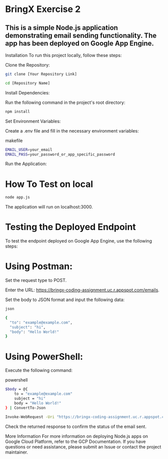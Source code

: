 # BringX Exercise 2 
## This is a simple Node.js application demonstrating email sending functionality. The app has been deployed on Google App Engine.

Installation
To run this project locally, follow these steps:

Clone the Repository:

```bash
git clone [Your Repository Link]

cd [Repository Name]
```


Install Dependencies:

Run the following command in the project's root directory:

```bash
npm install
```

Set Environment Variables:

Create a .env file and fill in the necessary environment variables:

makefile
```bash
EMAIL_USER=your_email
EMAIL_PASS=your_password_or_app_specific_password
```

Run the Application:

# How To Test on local
```bash
node app.js
```
The application will run on localhost:3000.

# Testing the Deployed Endpoint
To test the endpoint deployed on Google App Engine, use the following steps:

# Using Postman:

Set the request type to POST.

Enter the URL: https://bringx-coding-assignment.uc.r.appspot.com/emails.

Set the body to JSON format and input the following data:
```bash
json

{
  "to": "example@example.com",
  "subject": "hi",
  "body": "Hello World!"
}
```

# Using PowerShell:

Execute the following command:

powershell
```bash
$body = @{
    to = "example@example.com"
    subject = "hi"
    body = "Hello World!"
} | ConvertTo-Json

Invoke-WebRequest -Uri "https://bringx-coding-assignment.uc.r.appspot.com/emails" -Method POST -Body $body -ContentType "application/json"
```
Check the returned response to confirm the status of the email sent.

More Information
For more information on deploying Node.js apps on Google Cloud Platform, refer to the GCP Documentation.
If you have questions or need assistance, please submit an Issue or contact the project maintainer.

